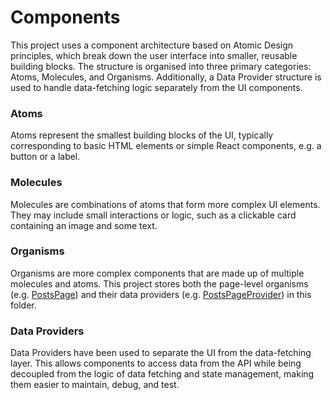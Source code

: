 # Components

This project uses a component architecture based on Atomic Design principles, which break down the user interface into smaller, reusable building blocks. The structure is organised into three primary categories: Atoms, Molecules, and Organisms. Additionally, a Data Provider structure is used to handle data-fetching logic separately from the UI components.

### Atoms

Atoms represent the smallest building blocks of the UI, typically corresponding to basic HTML elements or simple React components, e.g. a button or a label.

### Molecules

Molecules are combinations of atoms that form more complex UI elements. They may include small interactions or logic, such as a clickable card containing an image and some text.

### Organisms

Organisms are more complex components that are made up of multiple molecules and atoms. This project stores both the page-level organisms (e.g. [PostsPage](../components/organisms/PostsPage/PostsPage.tsx)) and their data providers (e.g. [PostsPageProvider](../components/organisms/PostsPage/PostsPageProvider.tsx)) in this folder.

### Data Providers

Data Providers have been used to separate the UI from the data-fetching layer. This allows components to access data from the API while being decoupled from the logic of data fetching and state management, making them easier to maintain, debug, and test.
